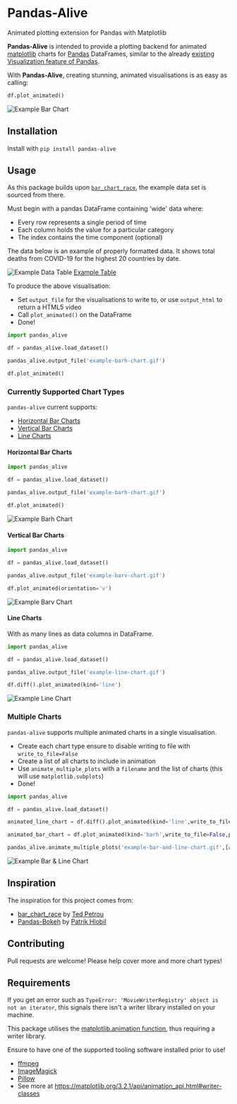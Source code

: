 # Pandas-Alive

Animated plotting extension for Pandas with Matplotlib

**Pandas-Alive** is intended to provide a plotting backend for animated [matplotlib](https://matplotlib.org/) charts for [Pandas](https://pandas.pydata.org/) DataFrames, similar to the already [existing Visualization feature of Pandas](https://pandas.pydata.org/pandas-docs/stable/visualization.html).

With **Pandas-Alive**, creating stunning, animated visualisations is as easy as calling:

``` python
df.plot_animated()
```

![Example Bar Chart](examples/example-barh-chart.gif)

## Installation

Install with `pip install pandas-alive`

## Usage

As this package builds upon [`bar_chart_race`](https://github.com/dexplo/bar_chart_race), the example data set is sourced from there.

Must begin with a pandas DataFrame containing 'wide' data where:

- Every row represents a single period of time
- Each column holds the value for a particular category
- The index contains the time component (optional)

The data below is an example of properly formatted data. It shows total deaths from COVID-19 for the highest 20 countries by date.

![Example Data Table](https://raw.githubusercontent.com/dexplo/bar_chart_race/master/images/wide_data.png)
[Example Table](examples/example_dataset_table.md)

To produce the above visualisation:

- Set `output_file` for the visualisations to write to, or use `output_html` to return a HTML5 video
- Call `plot_animated()` on the DataFrame
- Done!

``` python
import pandas_alive

df = pandas_alive.load_dataset()

pandas_alive.output_file('example-barh-chart.gif')

df.plot_animated()

```

### Currently Supported Chart Types

`pandas-alive` current supports:

- [Horizontal Bar Charts](#horizontal-bar-charts)
- [Vertical Bar Charts](#vertical-bar-charts)
- [Line Charts](#line-charts)

#### Horizontal Bar Charts

``` python
import pandas_alive

df = pandas_alive.load_dataset()

pandas_alive.output_file('example-barh-chart.gif')

df.plot_animated()
```

![Example Barh Chart](examples/example-barh-chart.gif)

#### Vertical Bar Charts

``` python
import pandas_alive

df = pandas_alive.load_dataset()

pandas_alive.output_file('example-barv-chart.gif')

df.plot_animated(orientation='v')
```

![Example Barv Chart](examples/example-barv-chart.gif)

#### Line Charts

With as many lines as data columns in DataFrame.

``` python
import pandas_alive

df = pandas_alive.load_dataset()

pandas_alive.output_file('example-line-chart.gif')

df.diff().plot_animated(kind='line')
```

![Example Line Chart](examples/example-line-chart.gif)

### Multiple Charts

`pandas-alive` supports multiple animated charts in a single visualisation.

- Create each chart type ensure to disable writing to file with `write_to_file=False`
- Create a list of all charts to include in animation
- Use `animate_multiple_plots` with a `filename` and the list of charts (this will use `matplotlib.subplots`)
- Done!

``` python
import pandas_alive

df = pandas_alive.load_dataset()

animated_line_chart = df.diff().plot_animated(kind='line',write_to_file=False,period_length=200)

animated_bar_chart = df.plot_animated(kind='barh',write_to_file=False,period_length=200)

pandas_alive.animate_multiple_plots('example-bar-and-line-chart.gif',[animated_bar_chart,animated_line_chart]
```

![Example Bar & Line Chart](examples/example-bar-and-line-chart.gif)

## Inspiration

The inspiration for this project comes from:

- [bar_chart_race](https://github.com/dexplo/bar_chart_race) by [Ted Petrou](https://github.com/tdpetrou)
- [Pandas-Bokeh](https://github.com/PatrikHlobil/Pandas-Bokeh) by [Patrik Hlobil](https://github.com/PatrikHlobil)

## Contributing

Pull requests are welcome! Please help cover more and more chart types!

## Requirements

If you get an error such as `TypeError: 'MovieWriterRegistry' object is not an iterator`, this signals there isn't a writer library installed on your machine.

This package utilises the [matplotlib.animation function](https://matplotlib.org/3.2.1/api/animation_api.html), thus requiring a writer library.

Ensure to have one of the supported tooling software installed prior to use!

- [ffmpeg](https://ffmpeg.org/)
- [ImageMagick](https://imagemagick.org/index.php)
- [Pillow](https://pillow.readthedocs.io/en/stable/)
- See more at <https://matplotlib.org/3.2.1/api/animation_api.html#writer-classes>
